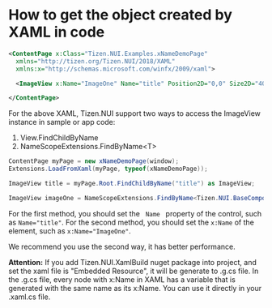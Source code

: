 # How to get the object created by XAML in code

``` xml
<ContentPage x:Class="Tizen.NUI.Examples.xNameDemoPage"
  xmlns="http://tizen.org/Tizen.NUI/2018/XAML"
  xmlns:x="http://schemas.microsoft.com/winfx/2009/xaml">

  <ImageView x:Name="ImageOne" Name="title" Position2D="0,0" Size2D="400,400" ResourceUrl="../../res/images/AmbientScreenUXControl/Cut/traffic_content.png"  />

</ContentPage>
```

For the above XAML, Tizen.NUI support two ways to access the ImageView instance in sample or app code:

1. View.FindChildByName
2. NameScopeExtensions.FindByName&lt;T&gt;

``` csharp
ContentPage myPage = new xNameDemoPage(window);
Extensions.LoadFromXaml(myPage, typeof(xNameDemoPage));

ImageView title = myPage.Root.FindChildByName("title") as ImageView;

ImageView imageOne = NameScopeExtensions.FindByName<Tizen.NUI.BaseComponents.ImageView>(myPage, "ImageOne");
```

For the first method, you should set the <code> Name </code> property of the control, such as <code>Name="title"</code>. For the second method, you should set the <code>x:Name</code> of the element, such as <code>x:Name="ImageOne"</code>.

We recommend you use the second way, it has better performance.

**Attention:** If you add Tizen.NUI.XamlBuild nuget package into project, and set the xaml file is "Embedded Resource", it will be generate to .g.cs file. In the .g.cs file, every node with x:Name in XAML has a variable that is generated with the same name as its x:Name.
You can use it directly in your .xaml.cs file.
